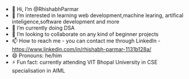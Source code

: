 - 👋 Hi, I’m @RhishabhParmar
- 👀 I’m interested in learning web development,machine learing, artifical inteligence,software development and more 
- 🌱 I’m currently doing DSA
- 💞️ I’m looking to collaborate on any kind of beginner projects
- 📫 How to reach me - you can contact me through LinkedIn - https://www.linkedin.com/in/rhishabh-parmar-1131b128a/
- 😄 Pronouns: he/him
- ⚡ Fun fact: currently attending VIT Bhopal University in CSE specialisation in AIML

